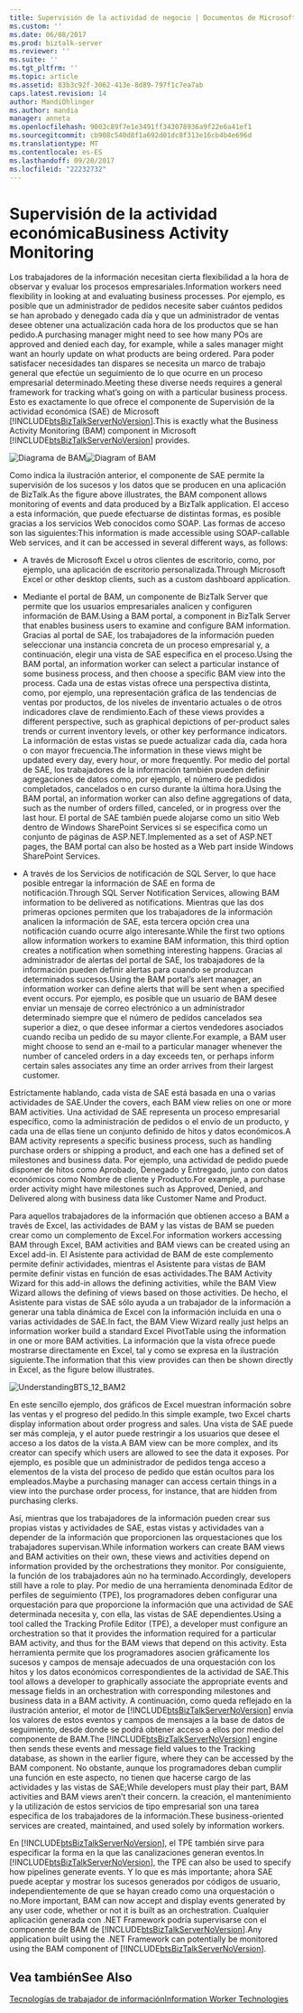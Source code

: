 ```yaml
---
title: Supervisión de la actividad de negocio | Documentos de Microsoft
ms.custom: ''
ms.date: 06/08/2017
ms.prod: biztalk-server
ms.reviewer: ''
ms.suite: ''
ms.tgt_pltfrm: ''
ms.topic: article
ms.assetid: 83b3c92f-3062-413e-8d89-797f1c7ea7ab
caps.latest.revision: 14
author: MandiOhlinger
ms.author: mandia
manager: anneta
ms.openlocfilehash: 9003c89f7e1e3491ff343078936a9f22e6a41ef1
ms.sourcegitcommit: cb908c540d8f1a692d01dc8f313e16cb4b4e696d
ms.translationtype: MT
ms.contentlocale: es-ES
ms.lasthandoff: 09/20/2017
ms.locfileid: "22232732"
---
```

# <a name="business-activity-monitoring"></a><span data-ttu-id="25363-102">Supervisión de la actividad económica</span><span class="sxs-lookup"><span data-stu-id="25363-102">Business Activity Monitoring</span></span>
<span data-ttu-id="25363-103">Los trabajadores de la información necesitan cierta flexibilidad a la hora de observar y evaluar los procesos empresariales.</span><span class="sxs-lookup"><span data-stu-id="25363-103">Information workers need flexibility in looking at and evaluating business processes.</span></span> <span data-ttu-id="25363-104">Por ejemplo, es posible que un administrador de pedidos necesite saber cuántos pedidos se han aprobado y denegado cada día y que un administrador de ventas desee obtener una actualización cada hora de los productos que se han pedido.</span><span class="sxs-lookup"><span data-stu-id="25363-104">A purchasing manager might need to see how many POs are approved and denied each day, for example, while a sales manager might want an hourly update on what products are being ordered.</span></span> <span data-ttu-id="25363-105">Para poder satisfacer necesidades tan dispares se necesita un marco de trabajo general que efectúe un seguimiento de lo que ocurre en un proceso empresarial determinado.</span><span class="sxs-lookup"><span data-stu-id="25363-105">Meeting these diverse needs requires a general framework for tracking what’s going on with a particular business process.</span></span> <span data-ttu-id="25363-106">Esto es exactamente lo que ofrece el componente de Supervisión de la actividad económica (SAE) de Microsoft [!INCLUDE[btsBizTalkServerNoVersion](../includes/btsbiztalkservernoversion-md.md)].</span><span class="sxs-lookup"><span data-stu-id="25363-106">This is exactly what the Business Activity Monitoring (BAM) component in Microsoft [!INCLUDE[btsBizTalkServerNoVersion](../includes/btsbiztalkservernoversion-md.md)] provides.</span></span>  
  
 <span data-ttu-id="25363-107">![Diagrama de BAM](../core/media/bam-diagram.gif "bam_diagram")</span><span class="sxs-lookup"><span data-stu-id="25363-107">![Diagram of BAM](../core/media/bam-diagram.gif "bam_diagram")</span></span>  
  
 <span data-ttu-id="25363-108">Como indica la ilustración anterior, el componente de SAE permite la supervisión de los sucesos y los datos que se producen en una aplicación de BizTalk.</span><span class="sxs-lookup"><span data-stu-id="25363-108">As the figure above illustrates, the BAM component allows monitoring of events and data produced by a BizTalk application.</span></span> <span data-ttu-id="25363-109">El acceso a esta información, que puede efectuarse de distintas formas, es posible gracias a los servicios Web conocidos como SOAP. Las formas de acceso son las siguientes:</span><span class="sxs-lookup"><span data-stu-id="25363-109">This information is made accessible using SOAP-callable Web services, and it can be accessed in several different ways, as follows:</span></span>  
  
-   <span data-ttu-id="25363-110">A través de Microsoft Excel u otros clientes de escritorio, como, por ejemplo, una aplicación de escritorio personalizada.</span><span class="sxs-lookup"><span data-stu-id="25363-110">Through Microsoft Excel or other desktop clients, such as a custom dashboard application.</span></span>  
  
-   <span data-ttu-id="25363-111">Mediante el portal de BAM, un componente de BizTalk Server que permite que los usuarios empresariales analicen y configuren información de BAM.</span><span class="sxs-lookup"><span data-stu-id="25363-111">Using a BAM portal, a component in BizTalk Server that enables business users to examine and configure BAM information.</span></span> <span data-ttu-id="25363-112">Gracias al portal de SAE, los trabajadores de la información pueden seleccionar una instancia concreta de un proceso empresarial y, a continuación, elegir una vista de SAE específica en el proceso.</span><span class="sxs-lookup"><span data-stu-id="25363-112">Using the BAM portal, an information worker can select a particular instance of some business process, and then choose a specific BAM view into the process.</span></span> <span data-ttu-id="25363-113">Cada una de estas vistas ofrece una perspectiva distinta, como, por ejemplo, una representación gráfica de las tendencias de ventas por productos, de los niveles de inventario actuales o de otros indicadores clave de rendimiento.</span><span class="sxs-lookup"><span data-stu-id="25363-113">Each of these views provides a different perspective, such as graphical depictions of per-product sales trends or current inventory levels, or other key performance indicators.</span></span> <span data-ttu-id="25363-114">La información de estas vistas se puede actualizar cada día, cada hora o con mayor frecuencia.</span><span class="sxs-lookup"><span data-stu-id="25363-114">The information in these views might be updated every day, every hour, or more frequently.</span></span> <span data-ttu-id="25363-115">Por medio del portal de SAE, los trabajadores de la información también pueden definir agregaciones de datos como, por ejemplo, el número de pedidos completados, cancelados o en curso durante la última hora.</span><span class="sxs-lookup"><span data-stu-id="25363-115">Using the BAM portal, an information worker can also define aggregations of data, such as the number of orders filled, canceled, or in progress over the last hour.</span></span> <span data-ttu-id="25363-116">El portal de SAE también puede alojarse como un sitio Web dentro de Windows SharePoint Services si se especifica como un conjunto de páginas de ASP.NET.</span><span class="sxs-lookup"><span data-stu-id="25363-116">Implemented as a set of ASP.NET pages, the BAM portal can also be hosted as a Web part inside Windows SharePoint Services.</span></span>  
  
-   <span data-ttu-id="25363-117">A través de los Servicios de notificación de SQL Server, lo que hace posible entregar la información de SAE en forma de notificación.</span><span class="sxs-lookup"><span data-stu-id="25363-117">Through SQL Server Notification Services, allowing BAM information to be delivered as notifications.</span></span> <span data-ttu-id="25363-118">Mientras que las dos primeras opciones permiten que los trabajadores de la información analicen la información de SAE, esta tercera opción crea una notificación cuando ocurre algo interesante.</span><span class="sxs-lookup"><span data-stu-id="25363-118">While the first two options allow information workers to examine BAM information, this third option creates a notification when something interesting happens.</span></span> <span data-ttu-id="25363-119">Gracias al administrador de alertas del portal de SAE, los trabajadores de la información pueden definir alertas para cuando se produzcan determinados sucesos.</span><span class="sxs-lookup"><span data-stu-id="25363-119">Using the BAM portal’s alert manager, an information worker can define alerts that will be sent when a specified event occurs.</span></span> <span data-ttu-id="25363-120">Por ejemplo, es posible que un usuario de BAM desee enviar un mensaje de correo electrónico a un administrador determinado siempre que el número de pedidos cancelados sea superior a diez, o que desee informar a ciertos vendedores asociados cuando reciba un pedido de su mayor cliente.</span><span class="sxs-lookup"><span data-stu-id="25363-120">For example, a BAM user might choose to send an e-mail to a particular manager whenever the number of canceled orders in a day exceeds ten, or perhaps inform certain sales associates any time an order arrives from their largest customer.</span></span>  
  
 <span data-ttu-id="25363-121">Estrictamente hablando, cada vista de SAE está basada en una o varias actividades de SAE.</span><span class="sxs-lookup"><span data-stu-id="25363-121">Under the covers, each BAM view relies on one or more BAM activities.</span></span> <span data-ttu-id="25363-122">Una actividad de SAE representa un proceso empresarial específico, como la administración de pedidos o el envío de un producto, y cada una de ellas tiene un conjunto definido de hitos y datos económicos.</span><span class="sxs-lookup"><span data-stu-id="25363-122">A BAM activity represents a specific business process, such as handling purchase orders or shipping a product, and each one has a defined set of milestones and business data.</span></span> <span data-ttu-id="25363-123">Por ejemplo, una actividad de pedido puede disponer de hitos como Aprobado, Denegado y Entregado, junto con datos económicos como Nombre de cliente y Producto.</span><span class="sxs-lookup"><span data-stu-id="25363-123">For example, a purchase order activity might have milestones such as Approved, Denied, and Delivered along with business data like Customer Name and Product.</span></span>  
  
 <span data-ttu-id="25363-124">Para aquellos trabajadores de la información que obtienen acceso a BAM a través de Excel, las actividades de BAM y las vistas de BAM se pueden crear como un complemento de Excel.</span><span class="sxs-lookup"><span data-stu-id="25363-124">For information workers accessing BAM through Excel, BAM activities and BAM views can be created using an Excel add-in.</span></span> <span data-ttu-id="25363-125">El Asistente para actividad de BAM de este complemento permite definir actividades, mientras el Asistente para vistas de BAM permite definir vistas en función de esas actividades.</span><span class="sxs-lookup"><span data-stu-id="25363-125">The BAM Activity Wizard for this add-in allows the defining activities, while the BAM View Wizard allows the defining of views based on those activities.</span></span> <span data-ttu-id="25363-126">De hecho, el Asistente para vistas de SAE sólo ayuda a un trabajador de la información a generar una tabla dinámica de Excel con la información incluida en una o varias actividades de SAE.</span><span class="sxs-lookup"><span data-stu-id="25363-126">In fact, the BAM View Wizard really just helps an information worker build a standard Excel PivotTable using the information in one or more BAM activities.</span></span> <span data-ttu-id="25363-127">La información que la vista ofrece puede mostrarse directamente en Excel, tal y como se expresa en la ilustración siguiente.</span><span class="sxs-lookup"><span data-stu-id="25363-127">The information that this view provides can then be shown directly in Excel, as the figure below illustrates.</span></span>  
  
 ![](../core/media/understandingbts-12-bam2.gif "UnderstandingBTS_12_BAM2")  
  
 <span data-ttu-id="25363-128">En este sencillo ejemplo, dos gráficos de Excel muestran información sobre las ventas y el progreso del pedido.</span><span class="sxs-lookup"><span data-stu-id="25363-128">In this simple example, two Excel charts display information about order progress and sales.</span></span> <span data-ttu-id="25363-129">Una vista de SAE puede ser más compleja, y el autor puede restringir a los usuarios que desee el acceso a los datos de la vista.</span><span class="sxs-lookup"><span data-stu-id="25363-129">A BAM view can be more complex, and its creator can specify which users are allowed to see the data it exposes.</span></span> <span data-ttu-id="25363-130">Por ejemplo, es posible que un administrador de pedidos tenga acceso a elementos de la vista del proceso de pedido que están ocultos para los empleados.</span><span class="sxs-lookup"><span data-stu-id="25363-130">Maybe a purchasing manager can access certain things in a view into the purchase order process, for instance, that are hidden from purchasing clerks.</span></span>  
  
 <span data-ttu-id="25363-131">Así, mientras que los trabajadores de la información pueden crear sus propias vistas y actividades de SAE, estas vistas y actividades van a depender de la información que proporcionen las orquestaciones que los trabajadores supervisan.</span><span class="sxs-lookup"><span data-stu-id="25363-131">While information workers can create BAM views and BAM activities on their own, these views and activities depend on information provided by the orchestrations they monitor.</span></span> <span data-ttu-id="25363-132">Por consiguiente, la función de los trabajadores aún no ha terminado.</span><span class="sxs-lookup"><span data-stu-id="25363-132">Accordingly, developers still have a role to play.</span></span> <span data-ttu-id="25363-133">Por medio de una herramienta denominada Editor de perfiles de seguimiento (TPE), los programadores deben configurar una orquestación para que proporcione la información que una actividad de SAE determinada necesita y, con ella, las vistas de SAE dependientes.</span><span class="sxs-lookup"><span data-stu-id="25363-133">Using a tool called the Tracking Profile Editor (TPE), a developer must configure an orchestration so that it provides the information required for a particular BAM activity, and thus for the BAM views that depend on this activity.</span></span> <span data-ttu-id="25363-134">Esta herramienta permite que los programadores asocien gráficamente los sucesos y campos de mensaje adecuados de una orquestación con los hitos y los datos económicos correspondientes de la actividad de SAE.</span><span class="sxs-lookup"><span data-stu-id="25363-134">This tool allows a developer to graphically associate the appropriate events and message fields in an orchestration with corresponding milestones and business data in a BAM activity.</span></span> <span data-ttu-id="25363-135">A continuación, como queda reflejado en la ilustración anterior, el motor de [!INCLUDE[btsBizTalkServerNoVersion](../includes/btsbiztalkservernoversion-md.md)] envía los valores de estos eventos y campos de mensajes a la base de datos de seguimiento, desde donde se podrá obtener acceso a ellos por medio del componente de BAM.</span><span class="sxs-lookup"><span data-stu-id="25363-135">The [!INCLUDE[btsBizTalkServerNoVersion](../includes/btsbiztalkservernoversion-md.md)] engine then sends these events and message field values to the Tracking database, as shown in the earlier figure, where they can be accessed by the BAM component.</span></span> <span data-ttu-id="25363-136">No obstante, aunque los programadores deban cumplir una función en este aspecto, no tienen que hacerse cargo de las actividades y las vistas de SAE;</span><span class="sxs-lookup"><span data-stu-id="25363-136">While developers must play their part, BAM activities and BAM views aren’t their concern.</span></span> <span data-ttu-id="25363-137">la creación, el mantenimiento y la utilización de estos servicios de tipo empresarial son una tarea específica de los trabajadores de la información.</span><span class="sxs-lookup"><span data-stu-id="25363-137">These business-oriented services are created, maintained, and used solely by information workers.</span></span>  
  
 <span data-ttu-id="25363-138">En [!INCLUDE[btsBizTalkServerNoVersion](../includes/btsbiztalkservernoversion-md.md)], el TPE también sirve para especificar la forma en la que las canalizaciones generan eventos.</span><span class="sxs-lookup"><span data-stu-id="25363-138">In [!INCLUDE[btsBizTalkServerNoVersion](../includes/btsbiztalkservernoversion-md.md)], the TPE can also be used to specify how pipelines generate events.</span></span> <span data-ttu-id="25363-139">Y lo que es más importante; ahora SAE puede aceptar y mostrar los sucesos generados por códigos de usuario, independientemente de que se hayan creado como una orquestación o no.</span><span class="sxs-lookup"><span data-stu-id="25363-139">More important, BAM can now accept and display events generated by any user code, whether or not it is built as an orchestration.</span></span> <span data-ttu-id="25363-140">Cualquier aplicación generada con .NET Framework podría supervisarse con el componente de BAM de [!INCLUDE[btsBizTalkServerNoVersion](../includes/btsbiztalkservernoversion-md.md)].</span><span class="sxs-lookup"><span data-stu-id="25363-140">Any application built using the .NET Framework can potentially be monitored using the BAM component of [!INCLUDE[btsBizTalkServerNoVersion](../includes/btsbiztalkservernoversion-md.md)].</span></span>  
  
## <a name="see-also"></a><span data-ttu-id="25363-141">Vea también</span><span class="sxs-lookup"><span data-stu-id="25363-141">See Also</span></span>  
 [<span data-ttu-id="25363-142">Tecnologías de trabajador de información</span><span class="sxs-lookup"><span data-stu-id="25363-142">Information Worker Technologies</span></span>](../core/information-worker-technologies.md)